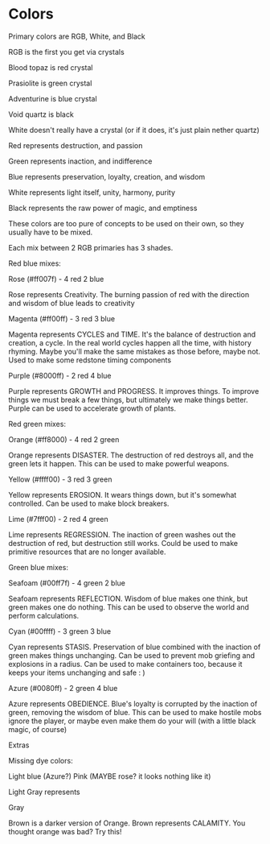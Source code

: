 # Colors

Primary colors are RGB, White, and Black

RGB is the first you get via crystals

Blood topaz is red crystal

Prasiolite is green crystal

Adventurine is blue crystal

Void quartz is black

White doesn't really have a crystal (or if it does, it's just plain nether quartz)


Red represents destruction, and passion

Green represents inaction, and indifference

Blue represents preservation, loyalty, creation, and wisdom

White represents light itself, unity, harmony, purity

Black represents the raw power of magic, and emptiness

These colors are too pure of concepts to be used on their own, so they usually have to be mixed.

Each mix between 2 RGB primaries has 3 shades.

Red blue mixes:

Rose (#ff007f) - 4 red 2 blue

Rose represents Creativity. The burning passion of red with the direction and wisdom of blue leads to creativity

Magenta (#ff00ff) - 3 red 3 blue

Magenta represents CYCLES and TIME. It's the balance of destruction and creation, a cycle. In the real world cycles
happen all the time, with history rhyming. Maybe you'll make the same mistakes as those before, maybe not.
Used to make some redstone timing components

Purple (#8000ff) - 2 red 4 blue

Purple represents GROWTH and PROGRESS. It improves things. To improve things we must break a few things,
but ultimately we make things better. Purple can be used to accelerate growth of plants.

Red green mixes:

Orange (#ff8000) - 4 red 2 green

Orange represents DISASTER. The destruction of red destroys all, and the green lets it happen. This can
be used to make powerful weapons.

Yellow (#ffff00) - 3 red 3 green

Yellow represents EROSION. It wears things down, but it's somewhat controlled. Can be used to make block
breakers. 

Lime (#7fff00) - 2 red 4 green

Lime represents REGRESSION. The inaction of green washes out the destruction of red, but destruction still works.
Could be used to make primitive resources that are no longer available.

Green blue mixes:

Seafoam (#00ff7f) - 4 green 2 blue

Seafoam represents REFLECTION. Wisdom of blue makes one think, but green makes one do nothing. This can be used
to observe the world and perform calculations.

Cyan (#00ffff) - 3 green 3 blue

Cyan represents STASIS. Preservation of blue combined with the inaction of green makes things unchanging.
Can be used to prevent mob griefing and explosions in a radius. Can be used to make containers too,
because it keeps your items unchanging and safe : )

Azure (#0080ff) - 2 green 4 blue

Azure represents OBEDIENCE. Blue's loyalty is corrupted by the inaction of green, removing the wisdom of blue.
This can be used to make hostile mobs ignore the player, or maybe even make them do your will (with a little
black magic, of course)

Extras

Missing dye colors:

Light blue (Azure?)
Pink (MAYBE rose? it looks nothing like it)


Light Gray represents


Gray


Brown is a darker version of Orange. Brown represents CALAMITY. You thought orange was bad? Try this!
